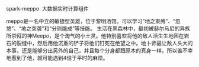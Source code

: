 spark-meppo  大数据实时计算组件

  meppo是一名中立的敏捷型英雄，位于黎明酒馆。可以学习“地之束缚”、“忽悠”、“地之突袭”和“分则能成”等技能。
  生活在黑森林中，最初被赫尔马尼的异族所崇拜的神Meepo，是个淘气的小土灵。他特别喜欢将他的敌人活生生地困在岩石的裂缝中，然后用他沉重的铲子将他们钉死在绝望之中。地卜师最让敌人头大的本事，还是能够分出另外的自己，并且每个分身都跟原本的真身一样。所以谁不幸地惹到了他，就可能遇到4倍于平时的麻烦。

